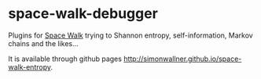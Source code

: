 space-walk-debugger
===================

Plugins for [Space Walk](http://spacewalk.simonwallner.at) trying to Shannon entropy, self-information, Markov chains and the likes...

It is available through github pages http://simonwallner.github.io/space-walk-entropy.
